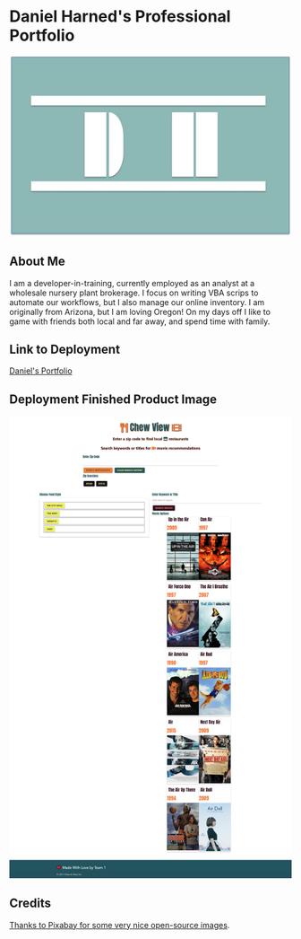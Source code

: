 # Daniel Harned's Professional Portfolio
![alt text](https://github.com/DrDano/Professional_Portfolio_DH/blob/d6244f99757ac262f12fdfc15952dc9a1de075e8/assets/images/DH%20logo.jpg)

## About Me

I am a developer-in-training, currently employed as an analyst at a wholesale nursery plant brokerage. I focus on writing VBA scrips to automate our workflows, but I also manage our online inventory. I am originally from Arizona, but I am loving Oregon! On my days off I like to game with friends both local and far away, and spend time with family.

## Link to Deployment
[Daniel's Portfolio](https://drdano.github.io/Professional_Portfolio_DH/)

## Deployment Finished Product Image
![Deployed Website](https://github.com/DrDano/Professional_Portfolio_DH/blob/135609638c23c4629bdc1fd456140c979743a056/assets/images/chew-view-deployed.png)

## Credits
[Thanks to Pixabay for some very nice open-source images](https://pixabay.com/).
